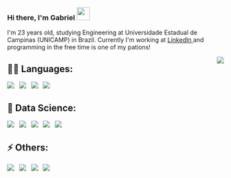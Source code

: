 ### Hi there, I'm Gabriel <img src="https://raw.githubusercontent.com/MartinHeinz/MartinHeinz/master/wave.gif" width="30px">

<p>
  I'm 23 years old, studying Engineering at Universidade Estadual de Campinas (UNICAMP) in Brazil. Currently I'm working at 
  <a href="https://www.linkedin.com/in/gabriel-salateo-rosin-21800916a/">
    LinkedIn
  </a> 
  and programming in the free time is one of my pations!
</p>

<div>
  <a href="https://github.com/gabao55" align="right">
    <img align="right" height="auto" src="https://github-readme-stats.vercel.app/api/top-langs/?username=gabao55&theme=dracula&langs_count=6"/>
  </a>
</div>

## 👩‍💻 Languages:
<p align="left">
  <img src="https://img.shields.io/badge/Python-3776AB?style=for-the-badge&logo=python&logoColor=white"/>&nbsp;&nbsp;
  <img src="https://img.shields.io/badge/C-00599C?style=for-the-badge&logo=c&logoColor=white"/>&nbsp;&nbsp;
  <img src="https://img.shields.io/badge/HTML5-E34F26?style=for-the-badge&logo=html5&logoColor=white"/>&nbsp;&nbsp;
  <img src="https://img.shields.io/badge/CSS3-1572B6?style=for-the-badge&logo=css3&logoColor=white"/>&nbsp;&nbsp;
</p>

## 🚀 Data Science:
<p align="left">
  <img src="https://img.shields.io/badge/Pandas-2C2D72?style=for-the-badge&logo=pandas&logoColor=white"/>&nbsp;&nbsp;
  <img src="https://img.shields.io/badge/Numpy-777BB4?style=for-the-badge&logo=numpy&logoColor=white"/>&nbsp;&nbsp;
  <img src="https://img.shields.io/badge/scikit_learn-F7931E?style=for-the-badge&logo=scikit-learn&logoColor=white"/>&nbsp;&nbsp;
  <img src="https://img.shields.io/badge/Jupyter-F37626.svg?&style=for-the-badge&logo=Jupyter&logoColor=white"/>&nbsp;&nbsp;
  <img src="https://img.shields.io/badge/MySQL-00000F?style=for-the-badge&logo=mysql&logoColor=white"/>&nbsp;&nbsp;
</p>

## ⚡ Others:
<p align="left">
  <img src="https://img.shields.io/badge/Django-092E20?style=for-the-badge&logo=django&logoColor=green"/>&nbsp;&nbsp;
  <img src="https://img.shields.io/badge/Git-F05032?style=for-the-badge&logo=git&logoColor=white"/>&nbsp;&nbsp;
  <img src="https://img.shields.io/badge/Heroku-430098?style=for-the-badge&logo=heroku&logoColor=white"/>&nbsp;&nbsp;
  <img src="https://img.shields.io/badge/Windows-0078D6?style=for-the-badge&logo=windows&logoColor=white"/>&nbsp;&nbsp;
</p>

<!--
**gabao55/gabao55** is a ✨ _special_ ✨ repository because its `README.md` (this file) appears on your GitHub profile.

Here are some ideas to get you started:

- 🔭 I’m currently working on ...
- 🌱 I’m currently learning ...
- 👯 I’m looking to collaborate on ...
- 🤔 I’m looking for help with ...
- 💬 Ask me about ...
- 📫 How to reach me: ...
- 😄 Pronouns: ...
- ⚡ Fun fact: ...
-->
